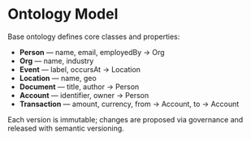 # Ontology Model

Base ontology defines core classes and properties:

- **Person** — name, email, employedBy -> Org
- **Org** — name, industry
- **Event** — label, occursAt -> Location
- **Location** — name, geo
- **Document** — title, author -> Person
- **Account** — identifier, owner -> Person
- **Transaction** — amount, currency, from -> Account, to -> Account

Each version is immutable; changes are proposed via governance and released with semantic versioning.
